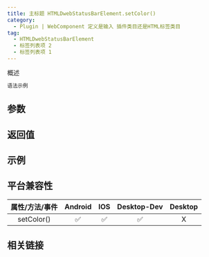 ```yaml
---
title: 主标题 HTMLDwebStatusBarElement.setColor()
category:
  - Plugin | WebComponent 定义是输入 插件类目还是HTML标签类目
tag:
  - HTMLDwebStatusBarElement
  - 标签列表项 2 
  - 标签列表项 1
---
```


概述

```js
语法示例
```

## 参数

## 返回值

## 示例

## 平台兼容性

| 属性/方法/事件 | Android | IOS | Desktop-Dev | Desktop |
|:------------:|:-------:|:---:|:-----------:|:-------:|
| setColor()   | ✅      | ✅  | ✅          | X      |

## 相关链接
[]()


